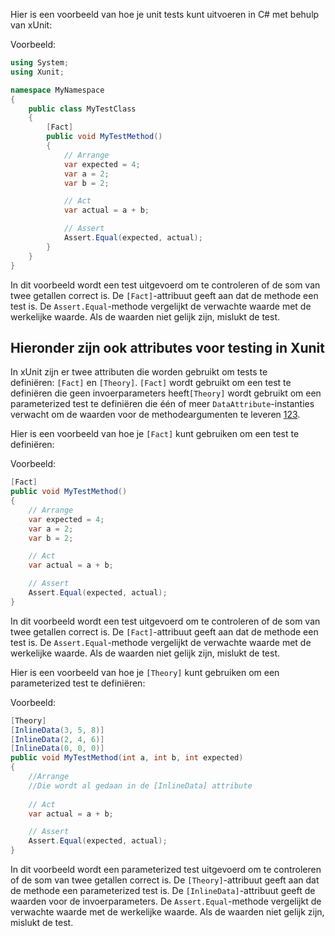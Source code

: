 Hier is een voorbeeld van hoe je unit tests kunt uitvoeren in C# met behulp van xUnit:

Voorbeeld:
```csharp
using System;
using Xunit;

namespace MyNamespace
{
    public class MyTestClass
    {
        [Fact]
        public void MyTestMethod()
        {
            // Arrange
            var expected = 4;
            var a = 2;
            var b = 2;

            // Act
            var actual = a + b;

            // Assert
            Assert.Equal(expected, actual);
        }
    }
}
```

In dit voorbeeld wordt een test uitgevoerd om te controleren of de som van twee getallen correct is. De `[Fact]`-attribuut geeft aan dat de methode een test is. De `Assert.Equal`-methode vergelijkt de verwachte waarde met de werkelijke waarde. Als de waarden niet gelijk zijn, mislukt de test.


## Hieronder zijn ook attributes voor testing in Xunit

In xUnit zijn er twee attributen die worden gebruikt om tests te definiëren: `[Fact]` en `[Theory]`. `[Fact]` wordt gebruikt om een ​​test te definiëren die geen invoerparameters heeft`[Theory]` wordt gebruikt om een ​​parameterized test te definiëren die één of meer `DataAttribute`-instanties verwacht om de waarden voor de methodeargumenten te leveren [1](https://learn.microsoft.com/en-us/dotnet/core/testing/unit-testing-with-dotnet-test)[2](https://stackoverflow.com/questions/22373258/difference-between-fact-and-theory-xunit-net)[3](https://xunit.net/docs/comparisons).

Hier is een voorbeeld van hoe je `[Fact]` kunt gebruiken om een ​​test te definiëren:

Voorbeeld:
```csharp
[Fact]
public void MyTestMethod()
{
    // Arrange
    var expected = 4;
    var a = 2;
    var b = 2;

    // Act
    var actual = a + b;

    // Assert
    Assert.Equal(expected, actual);
}
```

In dit voorbeeld wordt een test uitgevoerd om te controleren of de som van twee getallen correct is. De `[Fact]`-attribuut geeft aan dat de methode een test is. De `Assert.Equal`-methode vergelijkt de verwachte waarde met de werkelijke waarde. Als de waarden niet gelijk zijn, mislukt de test.

Hier is een voorbeeld van hoe je `[Theory]` kunt gebruiken om een ​​parameterized test te definiëren:

Voorbeeld:
```csharp
[Theory]
[InlineData(3, 5, 8)]
[InlineData(2, 4, 6)]
[InlineData(0, 0, 0)]
public void MyTestMethod(int a, int b, int expected)
{
	//Arrange
	//Die wordt al gedaan in de [InlineData] attribute
	
    // Act
    var actual = a + b;

    // Assert
    Assert.Equal(expected, actual);
}
```

In dit voorbeeld wordt een parameterized test uitgevoerd om te controleren of de som van twee getallen correct is. De `[Theory]`-attribuut geeft aan dat de methode een parameterized test is. De `[InlineData]`-attribuut geeft de waarden voor de invoerparameters. De `Assert.Equal`-methode vergelijkt de verwachte waarde met de werkelijke waarde. Als de waarden niet gelijk zijn, mislukt de test.